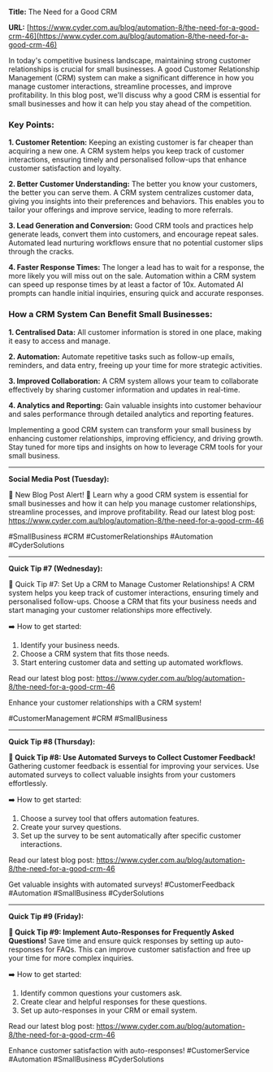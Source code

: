 
**Title:** The Need for a Good CRM

**URL:** [https://www.cyder.com.au/blog/automation-8/the-need-for-a-good-crm-46](https://www.cyder.com.au/blog/automation-8/the-need-for-a-good-crm-46)

In today's competitive business landscape, maintaining strong customer relationships is crucial for small businesses. A good Customer Relationship Management (CRM) system can make a significant difference in how you manage customer interactions, streamline processes, and improve profitability. In this blog post, we'll discuss why a good CRM is essential for small businesses and how it can help you stay ahead of the competition.

### Key Points:
**1. Customer Retention:**
Keeping an existing customer is far cheaper than acquiring a new one. A CRM system helps you keep track of customer interactions, ensuring timely and personalised follow-ups that enhance customer satisfaction and loyalty.

**2. Better Customer Understanding:**
The better you know your customers, the better you can serve them. A CRM system centralizes customer data, giving you insights into their preferences and behaviors. This enables you to tailor your offerings and improve service, leading to more referrals.

**3. Lead Generation and Conversion:**
Good CRM tools and practices help generate leads, convert them into customers, and encourage repeat sales. Automated lead nurturing workflows ensure that no potential customer slips through the cracks.

**4. Faster Response Times:**
The longer a lead has to wait for a response, the more likely you will miss out on the sale. Automation within a CRM system can speed up response times by at least a factor of 10x. Automated AI prompts can handle initial inquiries, ensuring quick and accurate responses.

### How a CRM System Can Benefit Small Businesses:
**1. Centralised Data:**
All customer information is stored in one place, making it easy to access and manage.

**2. Automation:**
Automate repetitive tasks such as follow-up emails, reminders, and data entry, freeing up your time for more strategic activities.

**3. Improved Collaboration:**
A CRM system allows your team to collaborate effectively by sharing customer information and updates in real-time.

**4. Analytics and Reporting:**
Gain valuable insights into customer behaviour and sales performance through detailed analytics and reporting features.

Implementing a good CRM system can transform your small business by enhancing customer relationships, improving efficiency, and driving growth. Stay tuned for more tips and insights on how to leverage CRM tools for your small business.

---

**Social Media Post (Tuesday):**

🌟 New Blog Post Alert! 🌟
Learn why a good CRM system is essential for small businesses and how it can help you manage customer relationships, streamline processes, and improve profitability. Read our latest blog post: https://www.cyder.com.au/blog/automation-8/the-need-for-a-good-crm-46

#SmallBusiness #CRM #CustomerRelationships #Automation #CyderSolutions

---

**Quick Tip #7 (Wednesday):**

📇 Quick Tip #7: Set Up a CRM to Manage Customer Relationships!
A CRM system helps you keep track of customer interactions, ensuring timely and personalised follow-ups. Choose a CRM that fits your business needs and start managing your customer relationships more effectively.

➡️ How to get started:
1. Identify your business needs.
2. Choose a CRM system that fits those needs.
3. Start entering customer data and setting up automated workflows.

Read our latest blog post: https://www.cyder.com.au/blog/automation-8/the-need-for-a-good-crm-46

Enhance your customer relationships with a CRM system!

#CustomerManagement #CRM #SmallBusiness 

---

**Quick Tip #8 (Thursday):**

**📝 Quick Tip #8: Use Automated Surveys to Collect Customer Feedback!**
Gathering customer feedback is essential for improving your services. Use automated surveys to collect valuable insights from your customers effortlessly.

➡️ How to get started:
1. Choose a survey tool that offers automation features.
2. Create your survey questions.
3. Set up the survey to be sent automatically after specific customer interactions.

Read our latest blog post: https://www.cyder.com.au/blog/automation-8/the-need-for-a-good-crm-46

Get valuable insights with automated surveys!
#CustomerFeedback #Automation #SmallBusiness #CyderSolutions

---

**Quick Tip #9 (Friday):**

**📢 Quick Tip #9: Implement Auto-Responses for Frequently Asked Questions!**
Save time and ensure quick responses by setting up auto-responses for FAQs. This can improve customer satisfaction and free up your time for more complex inquiries.

➡️ How to get started:
1. Identify common questions your customers ask.
2. Create clear and helpful responses for these questions.
3. Set up auto-responses in your CRM or email system.

Read our latest blog post: https://www.cyder.com.au/blog/automation-8/the-need-for-a-good-crm-46

Enhance customer satisfaction with auto-responses!
#CustomerService #Automation #SmallBusiness #CyderSolutions

